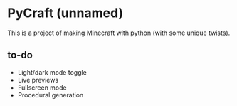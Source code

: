 

# PyCraft (unnamed)

This is a project of making Minecraft with python (with some unique twists).


## to-do

- Light/dark mode toggle
- Live previews
- Fullscreen mode
- Procedural generation 

  
